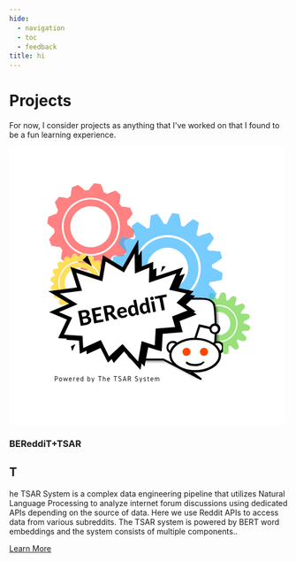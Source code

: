 ```yaml
---
hide:
  - navigation
  - toc
  - feedback
title: hi
---
```

# Projects

For now, I consider projects as anything that I've worked on that I found to be a fun learning experience.

<div class="material-card">
  <div class="card-image">
    <img src="/../images/bereddit_logo.png" alt="Image">
  </div>
  <div class="card-content">
    <h3>BEReddiT+TSAR</h3>
    <h2 class="initial-letter">T</h2>
    <p>he TSAR System is a complex data engineering pipeline that utilizes Natural Language Processing to analyze internet forum discussions using dedicated APIs depending on the source of data. Here we use Reddit APIs to access data from various subreddits. The TSAR system is powered by BERT word embeddings and the system consists of multiple components..</p>
    <a href="project-details-url" class="mdc-button mdc-button--outlined">Learn More</a>
  </div>
</div>


<!-- Repeat the above card structure for each project -->

